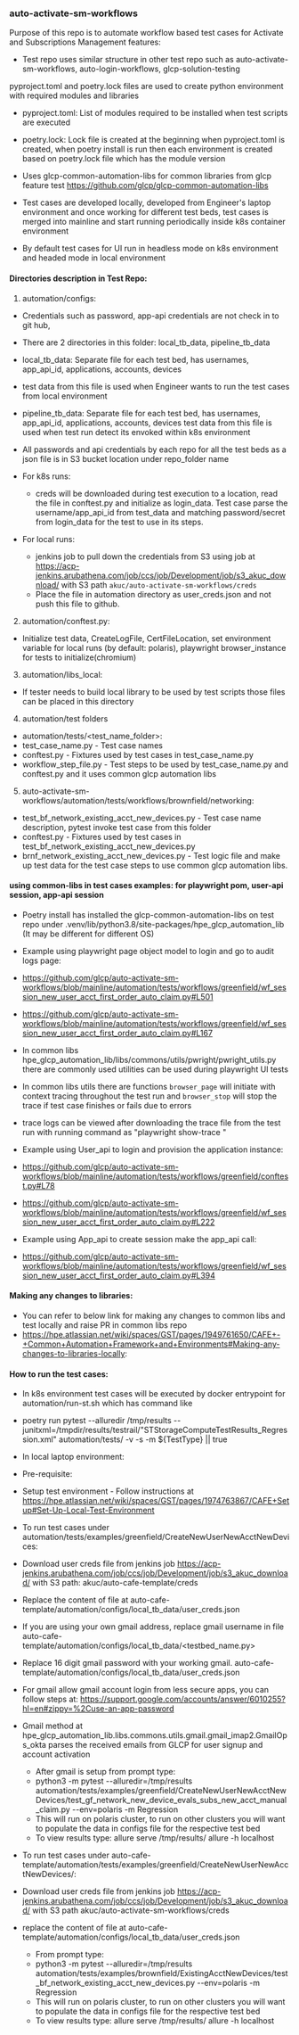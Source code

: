 ### auto-activate-sm-workflows
Purpose of this repo is to automate workflow based test cases for Activate and Subscriptions Management features: 
- Test repo uses similar structure in other test repo such as auto-activate-sm-workflows, auto-login-workflows, glcp-solution-testing

pyproject.toml and poetry.lock files are used to create python environment with required modules and libraries
- pyproject.toml: List of modules required to be installed when test scripts are executed
- poetry.lock: Lock file is created at the beginning when pyproject.toml is created, when poetry install is run then each environment is created based on poetry.lock file which has the module version
- Uses glcp-common-automation-libs for common libraries from glcp feature test https://github.com/glcp/glcp-common-automation-libs

- Test cases are developed locally, developed from Engineer's laptop environment and once working for different test beds, test cases is merged into mainline and start running periodically inside k8s container environment
- By default test cases for UI run in headless mode on k8s environment and headed mode in local environment

#### Directories description in Test Repo:
1. automation/configs: 
- Credentials such as password, app-api credentials are not check in to git hub,
- There are 2 directories in this folder: local_tb_data, pipeline_tb_data
- local_tb_data: Separate file for each test bed, has usernames, app_api_id, applications, accounts, devices
- test data from this file is used when Engineer wants to run the test cases from local environment

- pipeline_tb_data: Separate file for each test bed, has usernames, app_api_id, applications, accounts, devices test data from this file is used when test run detect its envoked within k8s environment
- All passwords and api credentials by each repo for all the test beds as a json file is in S3 bucket location under repo_folder name

- For k8s runs:
  - creds will be downloaded during test execution to a location, read the file in conftest.py and initialize as login_data. Test case parse the username/app_api_id from test_data and matching password/secret from login_data for the test to use in its steps. 
- For local runs:
  - jenkins job to pull down the credentials from S3 using job at https://acp-jenkins.arubathena.com/job/ccs/job/Development/job/s3_akuc_download/ with S3 path `akuc/auto-activate-sm-workflows/creds`
  - Place the file in automation directory as user_creds.json and not push this file to github.
  
2. automation/conftest.py: 
- Initialize test data, CreateLogFile, CertFileLocation, set environment variable for local runs (by default: polaris), playwright browser_instance for tests to initialize(chromium)

3. automation/libs_local:
- If tester needs to build local library to be used by test scripts those files can be placed in this directory

4. automation/test folders
- automation/tests/<test_name_folder>:
- test_case_name.py - Test case names
- conftest.py - Fixtures used by test cases in test_case_name.py
- workflow_step_file.py - Test steps to be used by test_case_name.py and conftest.py and it uses common glcp automation libs 

5. auto-activate-sm-workflows/automation/tests/workflows/brownfield/networking:
- test_bf_network_existing_acct_new_devices.py - Test case name description, pytest invoke test case from this folder
- conftest.py - Fixtures used by test cases in test_bf_network_existing_acct_new_devices.py
- brnf_network_existing_acct_new_devices.py - Test logic file and make up test data for the test case steps to use
  common glcp automation libs.

#### using common-libs in test cases examples: for playwright pom, user-api session, app-api session 
- Poetry install has installed the glcp-common-automation-libs on test repo under .venv/lib/python3.8/site-packages/hpe_glcp_automation_lib (It may be different for different OS)
- Example using playwright page object model to login and go to audit logs page:
- https://github.com/glcp/auto-activate-sm-workflows/blob/mainline/automation/tests/workflows/greenfield/wf_session_new_user_acct_first_order_auto_claim.py#L501
- https://github.com/glcp/auto-activate-sm-workflows/blob/mainline/automation/tests/workflows/greenfield/wf_session_new_user_acct_first_order_auto_claim.py#L167
- In common libs hpe_glcp_automation_lib/libs/commons/utils/pwright/pwright_utils.py there are commonly used utilities can be used during playwright UI tests
- In common libs utils there are functions `browser_page` will initiate with context tracing throughout the test run and `browser_stop` will stop the trace if test case finishes or fails due to errors
- trace logs can be viewed after downloading the trace file from the test run with running command as "playwright show-trace <path to downloaded file>"

- Example using User_api to login and provision the application instance:
- https://github.com/glcp/auto-activate-sm-workflows/blob/mainline/automation/tests/workflows/greenfield/conftest.py#L78
- https://github.com/glcp/auto-activate-sm-workflows/blob/mainline/automation/tests/workflows/greenfield/wf_session_new_user_acct_first_order_auto_claim.py#L222

- Example using App_api to create session make the app_api call:
- https://github.com/glcp/auto-activate-sm-workflows/blob/mainline/automation/tests/workflows/greenfield/wf_session_new_user_acct_first_order_auto_claim.py#L394

#### Making any changes to libraries: 
- You can refer to below link for making any changes to common libs and test locally and raise PR in common libs repo 
- https://hpe.atlassian.net/wiki/spaces/GST/pages/1949761650/CAFE+-+Common+Automation+Framework+and+Environments#Making-any-changes-to-libraries-locally:

#### How to run the test cases:
- In k8s environment test cases will be executed by docker entrypoint for automation/run-st.sh which has command like
- poetry run pytest --alluredir /tmp/results --junitxml=/tmpdir/results/testrail/"STStorageComputeTestResults_Regression.xml" automation/tests/ -v -s -m ${TestType}  || true

- In local laptop environment:
- Pre-requisite: 
- Setup test environment - Follow instructions at https://hpe.atlassian.net/wiki/spaces/GST/pages/1974763867/CAFE+Setup#Set-Up-Local-Test-Environment

- To run test cases under automation/tests/examples/greenfield/CreateNewUserNewAcctNewDevices:
- Download user creds file from jenkins job https://acp-jenkins.arubathena.com/job/ccs/job/Development/job/s3_akuc_download/ with S3 path: akuc/auto-cafe-template/creds
- Replace the content of file at auto-cafe-template/automation/configs/local_tb_data/user_creds.json
- If you are using your own gmail address, replace gmail username in file auto-cafe-template/automation/configs/local_tb_data/<testbed_name.py>
- Replace 16 digit gmail password with your working gmail. auto-cafe-template/automation/configs/local_tb_data/user_creds.json
- For gmail allow gmail account login from less secure apps, you can follow steps at: https://support.google.com/accounts/answer/6010255?hl=en#zippy=%2Cuse-an-app-password
- Gmail method at hpe_glcp_automation_lib.libs.commons.utils.gmail.gmail_imap2.GmailOps_okta parses the received emails from GLCP for user signup and account activation
  - After gmail is setup from prompt type: 
  - python3 -m pytest --alluredir=/tmp/results automation/tests/examples/greenfield/CreateNewUserNewAcctNewDevices/test_gf_network_new_device_evals_subs_new_acct_manual_claim.py --env=polaris -m Regression
  - This will run on polaris cluster, to run on other clusters you will want to populate the data in configs file for the respective test bed
  - To view results type: allure serve /tmp/results/ allure -h localhost
  
- To run test cases under auto-cafe-template/automation/tests/examples/greenfield/CreateNewUserNewAcctNewDevices/:
- Download user creds file from jenkins job https://acp-jenkins.arubathena.com/job/ccs/job/Development/job/s3_akuc_download/ with S3 path akuc/auto-activate-sm-workflows/creds
- replace the content of file at auto-cafe-template/automation/configs/local_tb_data/user_creds.json
  - From prompt type:
  - python3 -m pytest --alluredir=/tmp/results
    automation/tests/examples/brownfield/ExistingAcctNewDevices/test_bf_network_existing_acct_new_devices.py
    --env=polaris -m Regression
  - This will run on polaris cluster, to run on other clusters you will want to populate the data in configs file for
    the respective test bed
  - To view results type: allure serve /tmp/results/ allure -h localhost

